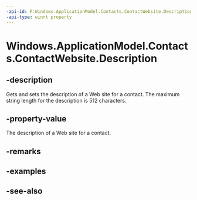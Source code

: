 ----api-id: P:Windows.ApplicationModel.Contacts.ContactWebsite.Description
-api-type: winrt property
---<!-- Property syntaxpublic string Description { get;  set; }--># Windows.ApplicationModel.Contacts.ContactWebsite.Description## -descriptionGets and sets the description of a Web site for a contact. The maximum string length for the description is 512 characters.## -property-valueThe description of a Web site for a contact.## -remarks## -examples## -see-also